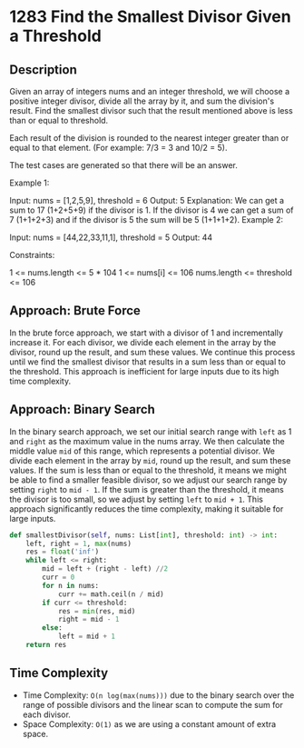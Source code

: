 # 1283 Find the Smallest Divisor Given a Threshold

## Description

Given an array of integers nums and an integer threshold, we will choose a positive integer divisor, divide all the array by it, and sum the division's result. Find the smallest divisor such that the result mentioned above is less than or equal to threshold.

Each result of the division is rounded to the nearest integer greater than or equal to that element. (For example: 7/3 = 3 and 10/2 = 5).

The test cases are generated so that there will be an answer.

Example 1:

Input: nums = [1,2,5,9], threshold = 6
Output: 5
Explanation: We can get a sum to 17 (1+2+5+9) if the divisor is 1.
If the divisor is 4 we can get a sum of 7 (1+1+2+3) and if the divisor is 5 the sum will be 5 (1+1+1+2).
Example 2:

Input: nums = [44,22,33,11,1], threshold = 5
Output: 44

Constraints:

1 <= nums.length <= 5 \* 104
1 <= nums[i] <= 106
nums.length <= threshold <= 106

## Approach: Brute Force

In the brute force approach, we start with a divisor of 1 and incrementally increase it. For each divisor, we divide each element in the array by the divisor, round up the result, and sum these values. We continue this process until we find the smallest divisor that results in a sum less than or equal to the threshold. This approach is inefficient for large inputs due to its high time complexity.

## Approach: Binary Search

In the binary search approach, we set our initial search range with `left` as 1 and `right` as the maximum value in the nums array. We then calculate the middle value `mid` of this range, which represents a potential divisor. We divide each element in the array by `mid`, round up the result, and sum these values. If the sum is less than or equal to the threshold, it means we might be able to find a smaller feasible divisor, so we adjust our search range by setting `right` to `mid - 1`. If the sum is greater than the threshold, it means the divisor is too small, so we adjust by setting `left` to `mid + 1`. This approach significantly reduces the time complexity, making it suitable for large inputs.

```python
def smallestDivisor(self, nums: List[int], threshold: int) -> int:
    left, right = 1, max(nums)
    res = float('inf')
    while left <= right:
        mid = left + (right - left) //2
        curr = 0
        for n in nums:
            curr += math.ceil(n / mid)
        if curr <= threshold:
            res = min(res, mid)
            right = mid - 1
        else:
            left = mid + 1
    return res
```

## Time Complexity

- Time Complexity: `O(n log(max(nums)))` due to the binary search over the range of possible divisors and the linear scan to compute the sum for each divisor.
- Space Complexity: `O(1)` as we are using a constant amount of extra space.
